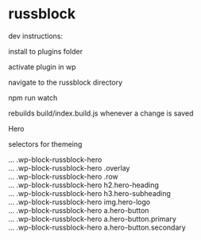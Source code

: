 # russblock

dev instructions:

install to plugins folder

activate plugin in wp

navigate to the russblock directory

npm run watch

rebuilds build/index.build.js whenever a change is saved



Hero

selectors for themeing

... .wp-block-russblock-hero  
... .wp-block-russblock-hero .overlay  
... .wp-block-russblock-hero .row  
... .wp-block-russblock-hero h2.hero-heading  
... .wp-block-russblock-hero h3.hero-subheading  
... .wp-block-russblock-hero img.hero-logo  
... .wp-block-russblock-hero a.hero-button  
... .wp-block-russblock-hero a.hero-button.primary  
... .wp-block-russblock-hero a.hero-button.secondary  
